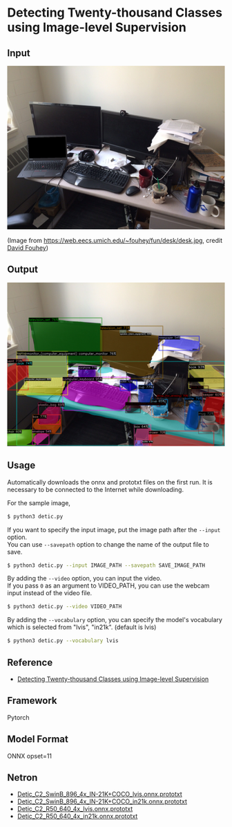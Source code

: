 # Detecting Twenty-thousand Classes using Image-level Supervision

## Input

![Input](desk.jpg)

(Image from https://web.eecs.umich.edu/~fouhey/fun/desk/desk.jpg, credit [David Fouhey](https://web.eecs.umich.edu/~fouhey)) 

## Output

![Output](output.png)

## Usage
Automatically downloads the onnx and prototxt files on the first run.
It is necessary to be connected to the Internet while downloading.

For the sample image,
```bash
$ python3 detic.py
```

If you want to specify the input image, put the image path after the `--input` option.  
You can use `--savepath` option to change the name of the output file to save.
```bash
$ python3 detic.py --input IMAGE_PATH --savepath SAVE_IMAGE_PATH
```

By adding the `--video` option, you can input the video.   
If you pass `0` as an argument to VIDEO_PATH, you can use the webcam input instead of the video file.
```bash
$ python3 detic.py --video VIDEO_PATH
```

By adding the `--vocabulary` option, you can specify the model's vocabulary which is selected from "lvis", "in21k". (default is lvis)
```bash
$ python3 detic.py --vocabulary lvis
```

## Reference

- [Detecting Twenty-thousand Classes using Image-level Supervision](https://github.com/facebookresearch/Detic)

## Framework

Pytorch

## Model Format

ONNX opset=11

## Netron

- [Detic_C2_SwinB_896_4x_IN-21K+COCO_lvis.onnx.prototxt](https://netron.app/?url=https://storage.googleapis.com/ailia-models/detic/Detic_C2_SwinB_896_4x_IN-21K%2bCOCO_lvis.onnx.prototxt)  
- [Detic_C2_SwinB_896_4x_IN-21K+COCO_in21k.onnx.prototxt](https://netron.app/?url=https://storage.googleapis.com/ailia-models/detic/Detic_C2_SwinB_896_4x_IN-21K%2bCOCO_in21k.onnx.prototxt)
- [Detic_C2_R50_640_4x_lvis.onnx.prototxt](https://netron.app/?url=https://storage.googleapis.com/ailia-models/detic/Detic_C2_R50_640_4x_lvis.onnx.prototxt)
- [Detic_C2_R50_640_4x_in21k.onnx.prototxt](https://netron.app/?url=https://storage.googleapis.com/ailia-models/detic/Detic_C2_R50_640_4x_in21k.onnx.prototxt)
